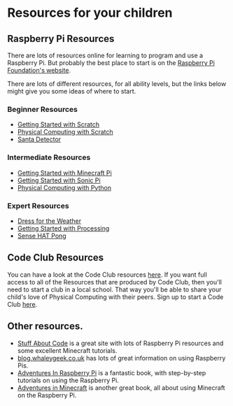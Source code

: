 # Resources for your children

## Raspberry Pi Resources

There are lots of resources online for learning to program and use a Raspberry Pi. But probably the best place to start is on the [Raspberry Pi Foundation's website](https://www.raspberrypi.org/resources/).

There are lots of different resources, for all ability levels, but the links below might give you some ideas of where to start.

### Beginner Resources

- [Getting Started with Scratch](https://www.raspberrypi.org/learning/getting-started-with-scratch/)
- [Physical Computing with Scratch](https://www.raspberrypi.org/learning/physical-computing-with-scratch/)
- [Santa Detector](https://www.raspberrypi.org/learning/santa-detector/)

### Intermediate Resources

- [Getting Started with Minecraft Pi](https://www.raspberrypi.org/learning/getting-started-with-minecraft-pi/)
- [Getting Started with Sonic Pi](https://www.raspberrypi.org/learning/getting-started-with-sonic-pi/)
- [Physical Computing with Python](https://www.raspberrypi.org/learning/physical-computing-with-python/)

### Expert Resources

- [Dress for the Weather](https://www.raspberrypi.org/learning/dress-for-the-weather/)
- [Getting Started with Processing](https://www.raspberrypi.org/learning/introduction-to-processing/)
- [Sense HAT Pong](https://www.raspberrypi.org/learning/sense-hat-pong/)

## Code Club Resources

You can have a look at the Code Club resources [here](https://www.codeclubprojects.org/en-GB/). If you want full access to all of the Resources that are produced by Code Club, then you'll need to start a club in a local school. That way you'll be able to share your child's love of Physical Computing with their peers. Sign up to start a Code Club [here](https://www.codeclub.org.uk/start-a-club/volunteers).

## Other resources.

- [Stuff About Code](http://www.stuffaboutcode.com/) is a great site with lots of Raspberry Pi resources and some excellent Minecraft tutorials.
- [blog.whaleygeek.co.uk](http://blog.whaleygeek.co.uk/) has lots of great information on using Raspberry Pis.
- [Adventures In Raspberry Pi](https://www.amazon.co.uk/dp/B00H473JN2/ref=dp-kindle-redirect?_encoding=UTF8&btkr=1) is a fantastic book, with step-by-step tutorials on using the Raspberry Pi.
- [Adventures in Minecraft](https://www.amazon.co.uk/Adventures-Minecraft-David-Whale/dp/111894691X) is another great book, all about using Minecraft on the Raspberry Pi.
